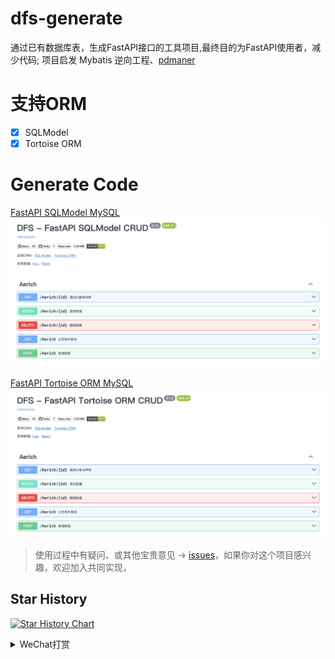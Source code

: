# dfs-generate
通过已有数据库表，生成FastAPI接口的工具项目,最终目的为FastAPI使用者，减少代码; 项目启发 Mybatis 逆向工程、[pdmaner](https://gitee.com/robergroup/pdmaner)

# 支持ORM
- [x] SQLModel
- [x] Tortoise ORM

# Generate Code
[FastAPI SQLModel MySQL](docs/sqlmodel)
![](docs/sqlmodel/api.png)

[FastAPI Tortoise ORM MySQL](docs/tortoise-orm)
![](docs/tortoise-orm/api.png)

> 使用过程中有疑问、或其他宝贵意见 -> [issues](https://github.com/zy7y/dfs-generate/issues)，如果你对这个项目感兴趣，欢迎加入共同实现，

## Star History
<!-- STAR_HISTORY -->

[![Star History Chart](https://api.star-history.com/svg?repos=zy7y/dfs-generate&type=Date)](https://star-history.com/#zy7y/dfs-generate&Date)

<!-- /STAR_HISTORY -->
    



<!-- CONTRIBUTORS_SECTION -->
<!-- /CONTRIBUTORS_SECTION -->
<details>
<summary>WeChat打赏</summary>

![wechat](docs/wechat.jpeg)

</details>


